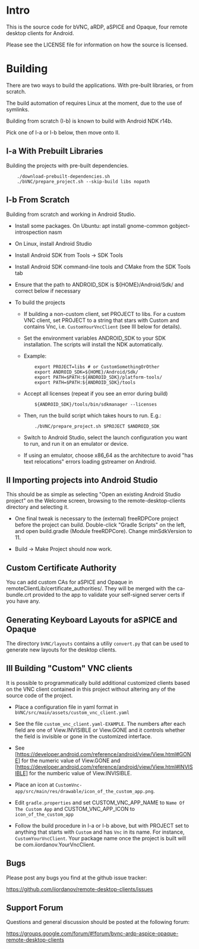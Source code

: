# Intro

This is the source code for bVNC, aRDP, aSPICE and Opaque, four remote desktop
clients for Android.

Please see the LICENSE file for information on how the source is licensed.

# Building

There are two ways to build the applications. With pre-built libraries, or from
scratch.

The build automation of requires Linux at the moment, due to the use of symlinks.

Building from scratch (I-b) is known to build with Android NDK r14b.

Pick one of I-a or I-b below, then move onto II.

## I-a With Prebuilt Libraries

Building the projects with pre-built dependencies.

        ./download-prebuilt-dependencies.sh
        ./bVNC/prepare_project.sh --skip-build libs nopath

## I-b From Scratch

Building from scratch and working in Android Studio.

  - Install some packages. On Ubuntu:
        apt install gnome-common gobject-introspection nasm

  - On Linux, install Android Studio
  - Install Android SDK from Tools -> SDK Tools
  - Install Android SDK command-line tools and CMake from the SDK Tools tab
  - Ensure that the path to ANDROID_SDK is ${HOME}/Android/Sdk/ and correct below if necessary

  - To build the projects

    - If building a non-custom client, set PROJECT to libs. For a custom VNC client, set PROJECT to a string
      that stars with Custom and contains Vnc, i.e. `CustomYourVncClient` (see III below for details).
      
    - Set the environment variables ANDROID_SDK to your SDK installation. The scripts will install the NDK automatically.

    - Example:

              export PROJECT=libs # or CustomSomethingOrOther
              export ANDROID_SDK=${HOME}/Android/Sdk/
              export PATH=$PATH:${ANDROID_SDK}/platform-tools/
              export PATH=$PATH:${ANDROID_SDK}/tools

    - Accept all licenses (repeat if you see an error during build)

              ${ANDROID_SDK}/tools/bin/sdkmanager --licenses

    - Then, run the build script which takes hours to run. E.g.:

              ./bVNC/prepare_project.sh $PROJECT $ANDROID_SDK

    - Switch to Android Studio, select the launch configuration you want to run, and run it on an emulator or device.

    - If using an emulator, choose x86_64 as the architecture to avoid "has text relocations" errors loading gstreamer on Android.

## II Importing projects into Android Studio

This should be as simple as selecting "Open an existing Android Studio project" on the
Welcome screen, browsing to the remote-desktop-clients directory and selecting it.

  - One final tweak is necessary to the (external) freeRDPCore project before
    the project can build. Double-click "Gradle Scripts" on the left, and
    open build.gradle (Module freeRDPCore). Change minSdkVersion to 11.

  - Build -> Make Project should now work.

## Custom Certificate Authority

You can add custom CAs for aSPICE and Opaque in remoteClientLib/certificate_authorities/. They will be merged with the
ca-bundle.crt provided to the app to validate your self-signed server certs if you have any.

## Generating Keyboard Layouts for aSPICE and Opaque

The directory `bVNC/layouts` contains a utiliy `convert.py` that can be used to generate new layouts for the desktop clients.

## III Building "Custom" VNC clients

It is possible to programmatically build additional customized clients based on the VNC client contained in this project
without altering any of the source code of the project.

- Place a configuration file in yaml format in `bVNC/src/main/assets/custom_vnc_client.yaml`

- See the file `custom_vnc_client.yaml-EXAMPLE`. The numbers after each field are one of View.INVISIBLE or View.GONE
  and it controls whether the field is invisible or gone in the customized interface.

- See [https://developer.android.com/reference/android/view/View.html#GONE] for the numeric value of View.GONE
  and [https://developer.android.com/reference/android/view/View.html#INVISIBLE] for the numberic value of View.INVISIBLE.

- Place an icon at `CustomVnc-app/src/main/res/drawable/icon_of_the_custom_app.png`.

- Edit `gradle.properties` and set CUSTOM_VNC_APP_NAME to `Name Of The Custom App` and CUSTOM_VNC_APP_ICON to `icon_of_the_custom_app`

- Follow the build procedure in I-a or I-b above, but with PROJECT set to anything that starts with `Custom` and has `Vnc` in its name.
  For instance, `CustomYourVncClient`. Your package name once the project is built will be com.iiordanov.YourVncClient.

## Bugs

Please post any bugs you find at the github issue tracker:

https://github.com/iiordanov/remote-desktop-clients/issues

## Support Forum

Questions and general discussion should be posted at the following forum:

https://groups.google.com/forum/#!forum/bvnc-ardp-aspice-opaque-remote-desktop-clients
